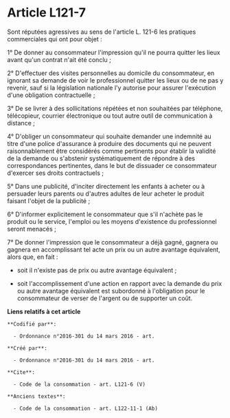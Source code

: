 # Article L121-7

Sont réputées agressives au sens de l'article L. 121-6 les pratiques commerciales qui ont pour objet : 

1° De donner au consommateur l'impression qu'il ne pourra quitter les lieux avant qu'un contrat n'ait été conclu ; 

2° D'effectuer des visites personnelles au domicile du consommateur, en ignorant sa demande de voir le professionnel quitter
les lieux ou de ne pas y revenir, sauf si la législation nationale l'y autorise pour assurer l'exécution d'une obligation
contractuelle ; 

3° De se livrer à des sollicitations répétées et non souhaitées par téléphone, télécopieur, courrier électronique ou tout
autre outil de communication à distance ; 

4° D'obliger un consommateur qui souhaite demander une indemnité au titre d'une police d'assurance à produire des documents
qui ne peuvent raisonnablement être considérés comme pertinents pour établir la validité de la demande ou s'abstenir
systématiquement de répondre à des correspondances pertinentes, dans le but de dissuader ce consommateur d'exercer ses droits
contractuels ; 

5° Dans une publicité, d'inciter directement les enfants à acheter ou à persuader leurs parents ou d'autres adultes de leur
acheter le produit faisant l'objet de la publicité ; 

6° D'informer explicitement le consommateur que s'il n'achète pas le produit ou le service, l'emploi ou les moyens
d'existence du professionnel seront menacés ; 

7° De donner l'impression que le consommateur a déjà gagné, gagnera ou gagnera en accomplissant tel acte un prix ou un autre
avantage équivalent, alors que, en fait :

- soit il n'existe pas de prix ou autre avantage équivalent ;

- soit l'accomplissement d'une action en rapport avec la demande du prix ou autre avantage équivalent est subordonné à
l'obligation pour le consommateur de verser de l'argent ou de supporter un coût.

**Liens relatifs à cet article**

	**Codifié par**:

	  - Ordonnance n°2016-301 du 14 mars 2016 - art.

	**Créé par**:

	  - Ordonnance n°2016-301 du 14 mars 2016 - art.

	**Cite**:

	  - Code de la consommation - art. L121-6 (V)

	**Anciens textes**:

	  - Code de la consommation - art. L122-11-1 (Ab)
